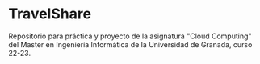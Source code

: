 # TravelShare

Repositorio para práctica y proyecto de la asignatura "Cloud Computing" del Master en Ingeniería Informática de la Universidad de Granada, curso 22-23.
